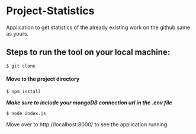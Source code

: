 # Project-Statistics
Application to get statistics of the already existing work on the github same as yours.

## Steps to run the tool on your local machine:
```
$ git clone 
```
#### Move to the project directory

```
$ npm install 
```
*__Make sure to include your mongoDB connection url in the .env file__*

```
$ node index.js
```

Move over to http://localhost:8000/ to see the application running. 
